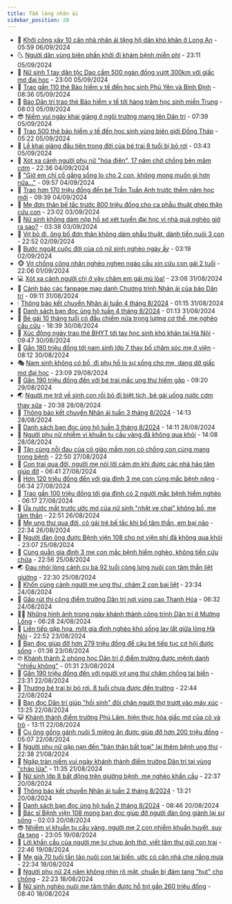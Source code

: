 ```yaml
---
title: Tấm lòng nhân ái
sidebar_position: 20
---
```


<!-- dantri-tam-long-nhan-ai:START -->
- 🌝 [Khởi công xây 10 căn nhà nhân ái tặng hộ dân khó khăn ở Long An](https://dantri.com.vn/tam-long-nhan-ai/khoi-cong-xay-10-can-nha-nhan-ai-tang-ho-dan-kho-khan-o-long-an-20240905233122267.htm) - 05:59 06/09/2024
- 🌜 [Người dân vùng biên phấn khởi đi khám bệnh miễn phí](https://dantri.com.vn/tam-long-nhan-ai/nguoi-dan-vung-bien-phan-khoi-di-kham-benh-mien-phi-20240905141636678.htm) - 23:11 05/09/2024
- 👀 [Nữ sinh 1 tay dân tộc Dao cầm 500 ngàn đồng vượt 300km với giấc mơ đại học](https://dantri.com.vn/tam-long-nhan-ai/nu-sinh-1-tay-dan-toc-dao-cam-500-ngan-dong-vuot-300km-voi-giac-mo-dai-hoc-20240904150711300.htm) - 23:00 05/09/2024
- 🚀 [Trao gần 110 thẻ Bảo hiểm y tế đến học sinh Phú Yên và Bình Định](https://dantri.com.vn/tam-long-nhan-ai/trao-gan-110-the-bao-hiem-y-te-den-hoc-sinh-phu-yen-va-binh-dinh-20240905143636219.htm) - 08:36 05/09/2024
- 🦅 [Báo Dân trí trao thẻ Bảo hiểm y tế tới hàng trăm học sinh miền Trung](https://dantri.com.vn/tam-long-nhan-ai/bao-dan-tri-trao-the-bao-hiem-y-te-toi-hang-tram-hoc-sinh-mien-trung-20240905102922119.htm) - 08:03 05/09/2024
- 😎 [Niềm vui ngày khai giảng ở ngôi trường mang tên Dân trí](https://dantri.com.vn/tam-long-nhan-ai/niem-vui-ngay-khai-giang-o-ngoi-truong-mang-ten-dan-tri-20240905102523292.htm) - 07:39 05/09/2024
- 🎡 [Trao 500 thẻ bảo hiểm y tế đến học sinh vùng biên giới Đồng Tháp](https://dantri.com.vn/tam-long-nhan-ai/trao-500-the-bao-hiem-y-te-den-hoc-sinh-vung-bien-gioi-dong-thap-20240905100830141.htm) - 05:22 05/09/2024
- 🌮 [Lễ khai giảng đầu tiên trong đời của bé trai 8 tuổi bị bỏ rơi](https://dantri.com.vn/tam-long-nhan-ai/le-khai-giang-dau-tien-trong-doi-cua-be-trai-8-tuoi-bi-bo-roi-20240905093950527.htm) - 03:43 05/09/2024
- 💼 [Xót xa cảnh người phụ nữ &quot;hóa điên&quot;, 17 năm chờ chồng bên mâm cơm](https://dantri.com.vn/tam-long-nhan-ai/xot-xa-canh-nguoi-phu-nu-hoa-dien-17-nam-cho-chong-ben-mam-com-20240824043157443.htm) - 22:36 04/09/2024
- 🎊 [&quot;Giờ em chỉ cố gắng sống lo cho 2 con, không mong muốn gì hơn nữa…&quot;](https://dantri.com.vn/tam-long-nhan-ai/gio-em-chi-co-gang-song-lo-cho-2-con-khong-mong-muon-gi-hon-nua-20240904153741956.htm) - 09:57 04/09/2024
- 📝 [Trao hơn 170 triệu đồng đến bé Trần Tuấn Anh trước thềm năm học mới](https://dantri.com.vn/tam-long-nhan-ai/trao-hon-170-trieu-dong-den-be-tran-tuan-anh-truoc-them-nam-hoc-moi-20240904161610087.htm) - 09:39 04/09/2024
- 🤗 [Mẹ đơn thân bế tắc trước 800 triệu đồng cho ca phẫu thuật ghép thận cứu con](https://dantri.com.vn/tam-long-nhan-ai/me-don-than-be-tac-truoc-800-trieu-dong-cho-ca-phau-thuat-ghep-than-cuu-con-20240831174046070.htm) - 23:02 03/09/2024
- 🌈 [Nữ sinh không dám nộp hồ sơ xét tuyển đại học vì nhà quá nghèo giờ ra sao?](https://dantri.com.vn/tam-long-nhan-ai/nu-sinh-khong-dam-nop-ho-so-xet-tuyen-dai-hoc-vi-nha-qua-ngheo-gio-ra-sao-20240902103547612.htm) - 03:38 03/09/2024
- 🌝 [Vợ bỏ đi, ông bố đơn thân không dám phẫu thuật, dành tiền nuôi 3 con](https://dantri.com.vn/tam-long-nhan-ai/vo-bo-di-ong-bo-don-than-khong-dam-phau-thuat-danh-tien-nuoi-3-con-20240829090642263.htm) - 22:52 02/09/2024
- 🦒 [Bước ngoặt cuộc đời của cô nữ sinh nghèo ngày ấy](https://dantri.com.vn/tam-long-nhan-ai/buoc-ngoat-cuoc-doi-cua-co-nu-sinh-ngheo-ngay-ay-20240902100125365.htm) - 03:19 02/09/2024
- 🐵 [Vợ chồng công nhân nghèo nghẹn ngào cầu xin cứu con gái 2 tuổi](https://dantri.com.vn/tam-long-nhan-ai/vo-chong-cong-nhan-ngheo-nghen-ngao-cau-xin-cuu-con-gai-2-tuoi-20240815124147109.htm) - 22:06 01/09/2024
- 💻 [Xót xa cảnh người chị ở vậy chăm em gái mù lòa!](https://dantri.com.vn/tam-long-nhan-ai/xot-xa-canh-nguoi-chi-o-vay-cham-em-gai-mu-loa-20240816220247820.htm) - 23:08 31/08/2024
- 🦆 [Cảnh báo các fanpage mạo danh Chương trình Nhân ái của báo Dân trí](https://dantri.com.vn/tam-long-nhan-ai/canh-bao-cac-fanpage-mao-danh-chuong-trinh-nhan-ai-cua-bao-dan-tri-20240831143007857.htm) - 09:11 31/08/2024
- 🕯 [Thông báo kết chuyển Nhân ái tuần 4 tháng 8/2024](https://dantri.com.vn/tam-long-nhan-ai/thong-bao-ket-chuyen-nhan-ai-tuan-4-thang-82024-20240830182608623.htm) - 01:15 31/08/2024
- 🤩 [Danh sách bạn đọc ủng hộ tuần 4 tháng 8/2024](https://dantri.com.vn/tam-long-nhan-ai/danh-sach-ban-doc-ung-ho-tuan-4-thang-82024-20240830182038358.htm) - 01:13 31/08/2024
- 🎡 [Bé gái 10 tháng tuổi có đầu chiếm nửa trọng lượng cơ thể, mẹ nghèo cầu cứu](https://dantri.com.vn/tam-long-nhan-ai/be-gai-10-thang-tuoi-co-dau-chiem-nua-trong-luong-co-the-me-ngheo-cau-cuu-20240819223530132.htm) - 18:39 30/08/2024
- 🤠 [Xúc động ngày trao thẻ BHYT tới tay học sinh khó khăn tại Hà Nội](https://dantri.com.vn/tam-long-nhan-ai/xuc-dong-ngay-trao-the-bhyt-toi-tay-hoc-sinh-kho-khan-tai-ha-noi-20240830155114700.htm) - 09:47 30/08/2024
- 🌋 [Gần 180 triệu đồng tới nam sinh lớp 7 thay bố chăm sóc mẹ ở viện](https://dantri.com.vn/tam-long-nhan-ai/gan-180-trieu-dong-toi-nam-sinh-lop-7-thay-bo-cham-soc-me-o-vien-20240829221949174.htm) - 08:12 30/08/2024
- 🎭 [Nam sinh không có bố, đi phụ hồ lo sự sống cho mẹ, dang dở giấc mơ đại học](https://dantri.com.vn/tam-long-nhan-ai/nam-sinh-khong-co-bo-di-phu-ho-lo-su-song-cho-me-dang-do-giac-mo-dai-hoc-20240826094848372.htm) - 23:09 29/08/2024
- 🤠 [Gần 190 triệu đồng đến với bé trai mắc ung thư hiếm gặp](https://dantri.com.vn/tam-long-nhan-ai/gan-190-trieu-dong-den-voi-be-trai-mac-ung-thu-hiem-gap-20240829121222675.htm) - 09:20 29/08/2024
- 🌏 [Người mẹ trở về sinh con rồi bỏ đi biệt tích, bé gái uống nước cơm thay sữa](https://dantri.com.vn/tam-long-nhan-ai/nguoi-me-tro-ve-sinh-con-roi-bo-di-biet-tich-be-gai-uong-nuoc-com-thay-sua-20240818163742585.htm) - 20:38 28/08/2024
- 🚀 [Thông báo kết chuyển Nhân ái tuần 3 tháng 8/2024](https://dantri.com.vn/tam-long-nhan-ai/thong-bao-ket-chuyen-nhan-ai-tuan-3-thang-82024-20240828160056259.htm) - 14:13 28/08/2024
- 🚀 [Danh sách bạn đọc ủng hộ tuần 3 tháng 8/2024](https://dantri.com.vn/tam-long-nhan-ai/danh-sach-ban-doc-ung-ho-tuan-3-thang-82024-20240828155452168.htm) - 14:11 28/08/2024
- 👹 [Người phụ nữ nhiễm vi khuẩn tụ cầu vàng đã không qua khỏi](https://dantri.com.vn/tam-long-nhan-ai/nguoi-phu-nu-nhiem-vi-khuan-tu-cau-vang-da-khong-qua-khoi-20240828162833707.htm) - 14:08 28/08/2024
- 🫶 [Tận cùng nỗi đau của cô giáo mầm non có chồng con cùng mang trọng bệnh](https://dantri.com.vn/tam-long-nhan-ai/tan-cung-noi-dau-cua-co-giao-mam-non-co-chong-con-cung-mang-trong-benh-20240823234134167.htm) - 22:50 27/08/2024
- 🐻 [Con trai qua đời, người mẹ nói lời cảm ơn khi được các nhà hảo tâm giúp đỡ](https://dantri.com.vn/tam-long-nhan-ai/con-trai-qua-doi-nguoi-me-noi-loi-cam-on-khi-duoc-cac-nha-hao-tam-giup-do-20240826181557122.htm) - 06:41 27/08/2024
- 🌋 [Hơn 120 triệu đồng đến với gia đình 3 mẹ con cùng mắc bệnh nặng](https://dantri.com.vn/tam-long-nhan-ai/hon-120-trieu-dong-den-voi-gia-dinh-3-me-con-cung-mac-benh-nang-20240826202901106.htm) - 06:34 27/08/2024
- 🧰 [Trao gần 100 triệu đồng tới gia đình có 2 người mắc bệnh hiểm nghèo](https://dantri.com.vn/tam-long-nhan-ai/trao-gan-100-trieu-dong-toi-gia-dinh-co-2-nguoi-mac-benh-hiem-ngheo-20240826131753243.htm) - 06:17 27/08/2024
- 💄 [Ứa nước mắt trước ước mơ của nữ sinh &quot;nhặt ve chai&quot; không bố, mẹ tâm thần](https://dantri.com.vn/tam-long-nhan-ai/ua-nuoc-mat-truoc-uoc-mo-cua-nu-sinh-nhat-ve-chai-khong-bo-me-tam-than-20240826224059986.htm) - 22:51 26/08/2024
- 🌝 [Mẹ ung thư qua đời, cô gái trẻ bế tắc khi bố tâm thần, em bại não](https://dantri.com.vn/tam-long-nhan-ai/me-ung-thu-qua-doi-co-gai-tre-be-tac-khi-bo-tam-than-em-bai-nao-20240816000602931.htm) - 22:34 26/08/2024
- 🔭 [Người đàn ông được Bệnh viện 108 cho nợ viện phí đã không qua khỏi](https://dantri.com.vn/tam-long-nhan-ai/nguoi-dan-ong-duoc-benh-vien-108-cho-no-vien-phi-da-khong-qua-khoi-20240823222305668.htm) - 23:07 25/08/2024
- 🦒 [Cùng quẫn gia đình 3 mẹ con mắc bệnh hiểm nghèo, không tiền cứu chữa](https://dantri.com.vn/tam-long-nhan-ai/cung-quan-gia-dinh-3-me-con-mac-benh-hiem-ngheo-khong-tien-cuu-chua-20240820013051542.htm) - 22:56 25/08/2024
- 🌏 [Đau nhói lòng cảnh cụ bà 92 tuổi còng lưng nuôi con tâm thần liệt giường](https://dantri.com.vn/tam-long-nhan-ai/dau-nhoi-long-canh-cu-ba-92-tuoi-cong-lung-nuoi-con-tam-than-liet-giuong-20240811131154477.htm) - 22:30 25/08/2024
- 🦣 [Khốn cùng cảnh người mẹ ung thư, chăm 2 con bại liệt](https://dantri.com.vn/tam-long-nhan-ai/khon-cung-canh-nguoi-me-ung-thu-cham-2-con-bai-liet-20240809163021963.htm) - 23:34 24/08/2024
- 🤗 [Gấp rút thi công điểm trường Dân trí nơi vùng cao Thanh Hóa](https://dantri.com.vn/tam-long-nhan-ai/gap-rut-thi-cong-diem-truong-dan-tri-noi-vung-cao-thanh-hoa-20240824111810362.htm) - 06:32 24/08/2024
- 🧑‍🏫 [Những hình ảnh trong ngày khánh thành công trình Dân trí ở Mường Lống](https://dantri.com.vn/tam-long-nhan-ai/nhung-hinh-anh-trong-ngay-khanh-thanh-cong-trinh-dan-tri-o-muong-long-20240824065402779.htm) - 06:28 24/08/2024
- 🤠 [Liên tiếp gặp họa, một gia đình nghèo khó sống lay lắt giữa lòng Hà Nội](https://dantri.com.vn/tam-long-nhan-ai/lien-tiep-gap-hoa-mot-gia-dinh-ngheo-kho-song-lay-lat-giua-long-ha-noi-20240815173430037.htm) - 22:52 23/08/2024
- 🦆 [Bạn đọc giúp đỡ hơn 279 triệu đồng để cậu bé tiếp tục cơ hội được sống](https://dantri.com.vn/tam-long-nhan-ai/ban-doc-giup-do-hon-279-trieu-dong-de-cau-be-tiep-tuc-co-hoi-duoc-song-20240821175303279.htm) - 01:36 23/08/2024
- 🤓 [Khánh thành 2 phòng học Dân trí ở điểm trường được mệnh danh &quot;nhiều không&quot;](https://dantri.com.vn/tam-long-nhan-ai/khanh-thanh-2-phong-hoc-dan-tri-o-diem-truong-duoc-menh-danh-nhieu-khong-20240823030138994.htm) - 01:31 23/08/2024
- 🫶 [Gần 190 triệu đồng đến với người vợ ung thư chăm chồng tai biến](https://dantri.com.vn/tam-long-nhan-ai/gan-190-trieu-dong-den-voi-nguoi-vo-ung-thu-cham-chong-tai-bien-20240822214444948.htm) - 23:31 22/08/2024
- 🎊 [Thương bé trai bị bỏ rơi, 8 tuổi chưa được đến trường](https://dantri.com.vn/tam-long-nhan-ai/thuong-be-trai-bi-bo-roi-8-tuoi-chua-duoc-den-truong-20240810180947568.htm) - 22:44 22/08/2024
- 🦏 [Bạn đọc Dân trí giúp &quot;hồi sinh&quot; đôi chân người thợ trượt vào máy xúc](https://dantri.com.vn/tam-long-nhan-ai/ban-doc-dan-tri-giup-hoi-sinh-doi-chan-nguoi-tho-truot-vao-may-xuc-20240822111339824.htm) - 13:25 22/08/2024
- 😺 [Khánh thành điểm trường Phú Lâm, hiện thực hóa giấc mơ của cô và trò](https://dantri.com.vn/tam-long-nhan-ai/khanh-thanh-diem-truong-phu-lam-hien-thuc-hoa-giac-mo-cua-co-va-tro-20240822122202266.htm) - 13:11 22/08/2024
- 🥰 [Cụ ông gồng gánh nuôi 5 miệng ăn được giúp đỡ hơn 200 triệu đồng](https://dantri.com.vn/tam-long-nhan-ai/cu-ong-gong-ganh-nuoi-5-mieng-an-duoc-giup-do-hon-200-trieu-dong-20240822101904380.htm) - 05:07 22/08/2024
- 🚀 [Người phụ nữ gặp nạn đến &quot;bán thân bất toại&quot; lại thêm bệnh ung thư](https://dantri.com.vn/tam-long-nhan-ai/nguoi-phu-nu-gap-nan-den-ban-than-bat-toai-lai-them-benh-ung-thu-20240813143501654.htm) - 22:38 21/08/2024
- 🌁 [Ngập tràn niềm vui ngày khánh thành điểm trường Dân trí tại vùng &quot;chảo lửa&quot;](https://dantri.com.vn/tam-long-nhan-ai/ngap-tran-niem-vui-ngay-khanh-thanh-diem-truong-dan-tri-tai-vung-chao-lua-20240821163221631.htm) - 11:35 21/08/2024
- 🚀 [Nữ sinh lớp 8 bất động trên giường bệnh, mẹ nghèo khẩn cầu](https://dantri.com.vn/tam-long-nhan-ai/nu-sinh-lop-8-bat-dong-tren-giuong-benh-me-ngheo-khan-cau-20240820004537968.htm) - 22:37 20/08/2024
- 🤗 [Thông báo kết chuyển Nhân ái tuần 2 tháng 8/2024](https://dantri.com.vn/tam-long-nhan-ai/thong-bao-ket-chuyen-nhan-ai-tuan-2-thang-82024-20240820142807112.htm) - 13:21 20/08/2024
- 💫 [Danh sách bạn đọc ủng hộ tuần 2 tháng 8/2024](https://dantri.com.vn/tam-long-nhan-ai/danh-sach-ban-doc-ung-ho-tuan-2-thang-82024-20240820142319553.htm) - 08:46 20/08/2024
- 💼 [Bác sĩ Bệnh viện 108 mong bạn đọc giúp đỡ người đàn ông giành lại sự sống](https://dantri.com.vn/tam-long-nhan-ai/bac-si-benh-vien-108-mong-ban-doc-giup-do-nguoi-dan-ong-gianh-lai-su-song-20240817033520028.htm) - 02:03 20/08/2024
- 😎 [Nhiễm vi khuẩn tụ cầu vàng, người mẹ 2 con nhiễm khuẩn huyết, suy đa tạng](https://dantri.com.vn/tam-long-nhan-ai/nhiem-vi-khuan-tu-cau-vang-nguoi-me-2-con-nhiem-khuan-huyet-suy-da-tang-20240819195816232.htm) - 23:05 19/08/2024
- 🥳 [Lời khẩn cầu của người mẹ tự chụp ảnh thờ, viết tâm thư gửi con trai](https://dantri.com.vn/tam-long-nhan-ai/loi-khan-cau-cua-nguoi-me-tu-chup-anh-tho-viet-tam-thu-gui-con-trai-20240813142946097.htm) - 22:46 19/08/2024
- 📝 [Mẹ già 70 tuổi tần tảo nuôi con tai biến, ước có căn nhà che nắng mưa](https://dantri.com.vn/tam-long-nhan-ai/me-gia-70-tuoi-tan-tao-nuoi-con-tai-bien-uoc-co-can-nha-che-nang-mua-20240623184905059.htm) - 22:34 18/08/2024
- 🦄 [Người phụ nữ 24 năm không nhìn rõ mặt, chuẩn bị đám tang &quot;hụt&quot; cho chồng](https://dantri.com.vn/tam-long-nhan-ai/nguoi-phu-nu-24-nam-khong-nhin-ro-mat-chuan-bi-dam-tang-hut-cho-chong-20240804150640024.htm) - 22:23 18/08/2024
- 💼 [Nữ sinh nghèo nuôi mẹ tâm thần được hỗ trợ gần 260 triệu đồng](https://dantri.com.vn/tam-long-nhan-ai/nu-sinh-ngheo-nuoi-me-tam-than-duoc-ho-tro-gan-260-trieu-dong-20240815092815449.htm) - 08:40 18/08/2024<!-- dantri-tam-long-nhan-ai:END -->
